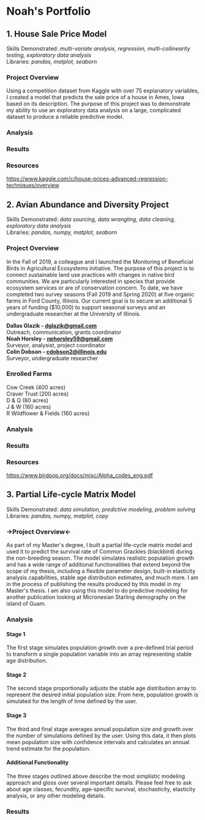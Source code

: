 # Noah's Portfolio

## 1. House Sale Price Model
Skills Demonstrated: *multi-variate analysis, regression, multi-collinearity testing, exploratory data analysis*<br />
Libraries: *pandas, matplot, seaborn*

### Project Overview
Using a competition dataset from Kaggle with over 75 explanatory variables, I created a model that predicts the sale price of a house in Ames, Iowa based on its description. The purpose of this project was to demonstrate my ability to use an exploratory data analysis on a large, complicated dataset to produce a reliable predictive model.

### Analysis

### Results

### Resources
https://www.kaggle.com/c/house-prices-advanced-regression-techniques/overview

## 2. Avian Abundance and Diversity Project 
Skills Demonstrated: *data sourcing, data wrangling, data cleaning, exploratory data analysis*<br />
Libraries: *pandas, numpy, matplot, seaborn*

### Project Overview
In the Fall of 2019, a colleague and I launched the Monitoring of Beneficial Birds in Agricultural Ecosystems initiative. The purpose of this project is to connect sustainable land use practices with changes in native bird communities. We are particularly interested in species that provide ecosystem services or are of conservation concern. To date, we have completed two survey seasons (Fall 2019 and Spring 2020) at five organic farms in Ford County, Illinois. Our current goal is to secure an additional 5 years of funding ($10,000) to support seasonal surveys and an undergraduate researcher at the University of Illinois.

**Dallas Glazik - dglazik@gmail.com**<br />
Outreach, communication, grants coordinator<br />
**Noah Horsley - nphorsley59@gmail.com**<br />
Surveyor, analysist, project coordinator<br />
**Colin Dobson - cdobson2@illinois.edu**<br />
Surveyor, undergraduate researcher

### Enrolled Farms
Cow Creek (400 acres)<br />
Craver Trust (200 acres)<br />
D & Q (80 acres)<br />
J & W (160 acres)<br />
R Wildflower & Fields (160 acres)

### Analysis

### Results 

### Resources
https://www.birdpop.org/docs/misc/Alpha_codes_eng.pdf

## 3. Partial Life-cycle Matrix Model
Skills Demonstrated: *data simulation, predictive modeling, problem solving*<br />
Libraries: *pandas, numpy, matplot, copy*

### ->Project Overview<-
As part of my Master's degree, I built a partial life-cycle matrix model and used it to predict the survival rate of Common Grackles (blackbird) during the non-breeding season. The model simulates realistic population growth and has a wide range of additional functionalities that extend beyond the scope of my thesis, including a flexible parameter design, built-in elasticity analysis capabilities, stable age distribution estimates, and much more. I am in the process of publishing the results produced by this model in my Master's thesis. I am also using this model to do predictive modeling for another publication looking at Micronesian Starling demography on the island of Guam.

### Analysis
#### Stage 1
The first stage simulates population growth over a pre-defined trial period to transform a single population variable into an array representing stable age distribution. 

#### Stage 2
The second stage proportionally adjusts the stable age distribution array to represent the desired initial population size. From here, population growth is simulated for the length of time defined by the user.

#### Stage 3
The third and final stage averages annual population size and growth over the number of simulations defined by the user. Using this data, it then plots mean population size with confidence intervals and calculates an annual trend estimate for the population.

#### Additional Functionality
The three stages outlined above describe the most simplistic modeling approach and gloss over several important details. Please feel free to ask about age classes, fecundity, age-specific survival, stochasticity, elasticity analysis, or any other modeling details.

### Results

